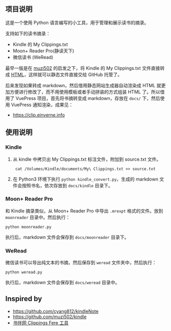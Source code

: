 ## 项目说明

这是一个使用 Python 语言编写的小工具，用于管理和展示读书的摘录。

支持如下的读书摘录：

- Kindle 的 My Clippings.txt
- Moon+ Reader Pro(静读天下)
- 微信读书 (WeRead)

最早一版是在 [muzi502](https://github.com/muzi502/kindle) 的启发之下，将 Kindle 的 My Clippings.txt 文件直接转成 [HTML](https://kindle.einverne.info)，这样就可以静态文件直接交给 GitHub 托管了。

后来发现如果转成 markdown，然后借用静态网站生成器自动渲染成 HTML 就更加方便进行修改了，而不用使用模板或者手动拼装的方式组装 HTML 了。所以借用了 VuePress 项目，首先将书摘转变成 markdown，存放在 `docs/` 下，然后使用 VuePress 通知渲染，成果见：

- <https://clip.einverne.info> 

## 使用说明

### Kindle
1. 从 kindle 中拷贝出 My Clippings.txt 标注文件，附加到 source.txt 文件。

        cat /Volumes/Kindle/documents/My\ Clippings.txt >> source.txt

2. 在 Python3 环境下执行 `python kindle_convert.py`，生成的 markdown 文件会按照书名，依次存放到 `docs/kindle` 目录下。

### Moon+ Reader Pro
和 Kindle 摘录类似，从 Moon+ Reader Pro 中导出 `.mrexpt` 格式的文件。放到 `moonreader` 目录中。然后执行：

    python moonreader.py

执行后，markdown 文件会保存到 `docs/moonreader` 目录下。

### WeRead
微信读书可以导出纯文本的书摘，然后保存到 `weread` 文件夹中，然后执行：

    python weread.py

执行后，markdown 文件会保存到 `docs/weread` 目录中。


## Inspired by

- <https://github.com/cyang812/kindleNote>
- <https://github.com/muzi502/kindle>
- [书伴网 Clippings Fere 工具](https://bookfere.com/tools#ClippingsFere)
